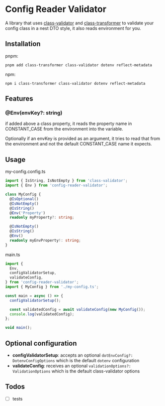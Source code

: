 # Config Reader Validator

A library that uses [class-validator](https://www.npmjs.com/package/class-validator) and [class-transformer](https://www.npmjs.com/package/class-transformer) to validate your config class in a nest DTO style, it also reads environment for you.

## Installation

pnpm:

```
pnpm add class-transformer class-validator dotenv reflect-metadata
```

npm:

```
npm i class-transformer class-validator dotenv reflect-metadata
```

## Features

### @Env(envKey?: string)

if added above a class property, it reads the property name in CONSTANT_CASE from the environment into the variable.

Optionally if an envKey is provided as an argument, it tries to read that from the environment and not the default CONSTANT_CASE name it expects.

## Usage

my-config.config.ts

```typescript
import { IsString, IsNotEmpty } from 'class-validator';
import { Env } from 'config-reader-validator';

class MyConfig {
  @IsOptional()
  @IsNotEmpty()
  @IsString()
  @Env('Property')
  readonly myProperty?: string;

  @IsNotEmpty()
  @IsString()
  @Env()
  readonly myEnvProperty!: string;
}
```

main.ts

```typescript
import {
  Env,
  configValidatorSetup,
  validateConfig,
} from 'config-reader-validator';
import { MyConfig } from './my-config.ts';

const main = async () => {
  configValidatorSetup();

  const validatedConfig = await validateConfig(new MyConfig());
  console.log(validatedConfig);
};

void main();
```

## Optional configuration

- **configValidatorSetup**: accepts an optional `dotEnvConfig?: DotenvConfigOptions` which is the default `dotenv` configuration
- **validateConfig**: receives an optional `validationOptions?: ValidationOptions` which is the default class-validator options

## Todos

- [ ] tests
